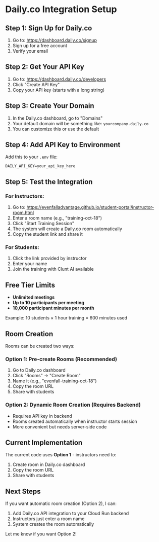 # Daily.co Integration Setup

## Step 1: Sign Up for Daily.co

1. Go to: https://dashboard.daily.co/signup
2. Sign up for a free account
3. Verify your email

## Step 2: Get Your API Key

1. Go to: https://dashboard.daily.co/developers
2. Click "Create API Key"
3. Copy your API key (starts with a long string)

## Step 3: Create Your Domain

1. In the Daily.co dashboard, go to "Domains"
2. Your default domain will be something like: `yourcompany.daily.co`
3. You can customize this or use the default

## Step 4: Add API Key to Environment

Add this to your `.env` file:

```
DAILY_API_KEY=your_api_key_here
```

## Step 5: Test the Integration

### For Instructors:
1. Go to: https://evenfalladvantage.github.io/student-portal/instructor-room.html
2. Enter a room name (e.g., "training-oct-18")
3. Click "Start Training Session"
4. The system will create a Daily.co room automatically
5. Copy the student link and share it

### For Students:
1. Click the link provided by instructor
2. Enter your name
3. Join the training with Clunt AI available

## Free Tier Limits

- **Unlimited meetings**
- **Up to 10 participants per meeting**
- **10,000 participant minutes per month**

Example: 10 students × 1 hour training = 600 minutes used

## Room Creation

Rooms can be created two ways:

### Option 1: Pre-create Rooms (Recommended)
1. Go to Daily.co dashboard
2. Click "Rooms" → "Create Room"
3. Name it (e.g., "evenfall-training-oct-18")
4. Copy the room URL
5. Share with students

### Option 2: Dynamic Room Creation (Requires Backend)
- Requires API key in backend
- Rooms created automatically when instructor starts session
- More convenient but needs server-side code

## Current Implementation

The current code uses **Option 1** - instructors need to:
1. Create room in Daily.co dashboard
2. Copy the room URL
3. Share with students

## Next Steps

If you want automatic room creation (Option 2), I can:
1. Add Daily.co API integration to your Cloud Run backend
2. Instructors just enter a room name
3. System creates the room automatically

Let me know if you want Option 2!
